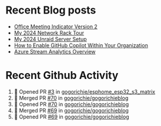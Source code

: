 # Recent Blog posts
<!-- BLOG-POST-LIST:START -->
- [Office Meeting Indicator Version 2](https://www.gogorichie.com/blog/office-meeting-indicator-v2/)
- [My 2024 Network Rack Tour](https://www.gogorichie.com/blog/my-2024-network-rack-tour/)
- [My 2024 Unraid Server Setup](https://www.gogorichie.com/blog/my-2024-unraid-server/)
- [How to Enable GitHub Copilot Within Your Organization](https://www.gogorichie.com/blog/microsoft/githubcopilot-enabling/)
- [Azure Stream Analytics Overview](https://www.gogorichie.com/blog/microsoft/azure-stream-analytics-overview/)
<!-- BLOG-POST-LIST:END -->


# Recent Github Activity
<!--START_SECTION:activity-->
1. 💪 Opened PR [#3](https://github.com/gogorichie/esphome_esp32_s3_matrix/pull/3) in [gogorichie/esphome_esp32_s3_matrix](https://github.com/gogorichie/esphome_esp32_s3_matrix)
2. 🎉 Merged PR [#70](https://github.com/gogorichie/gogorichieblog/pull/70) in [gogorichie/gogorichieblog](https://github.com/gogorichie/gogorichieblog)
3. 💪 Opened PR [#70](https://github.com/gogorichie/gogorichieblog/pull/70) in [gogorichie/gogorichieblog](https://github.com/gogorichie/gogorichieblog)
4. 🎉 Merged PR [#69](https://github.com/gogorichie/gogorichieblog/pull/69) in [gogorichie/gogorichieblog](https://github.com/gogorichie/gogorichieblog)
5. 💪 Opened PR [#69](https://github.com/gogorichie/gogorichieblog/pull/69) in [gogorichie/gogorichieblog](https://github.com/gogorichie/gogorichieblog)
<!--END_SECTION:activity-->

